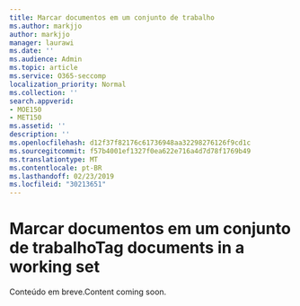 ```yaml
---
title: Marcar documentos em um conjunto de trabalho
ms.author: markjjo
author: markjjo
manager: laurawi
ms.date: ''
ms.audience: Admin
ms.topic: article
ms.service: O365-seccomp
localization_priority: Normal
ms.collection: ''
search.appverid:
- MOE150
- MET150
ms.assetid: ''
description: ''
ms.openlocfilehash: d12f37f82176c61736948aa32298276126f9cd1c
ms.sourcegitcommit: f57b4001ef1327f0ea622e716a4d7d78f1769b49
ms.translationtype: MT
ms.contentlocale: pt-BR
ms.lasthandoff: 02/23/2019
ms.locfileid: "30213651"
---
```

# <a name="tag-documents-in-a-working-set"></a><span data-ttu-id="d947c-102">Marcar documentos em um conjunto de trabalho</span><span class="sxs-lookup"><span data-stu-id="d947c-102">Tag documents in a working set</span></span>

<span data-ttu-id="d947c-103">Conteúdo em breve.</span><span class="sxs-lookup"><span data-stu-id="d947c-103">Content coming soon.</span></span>